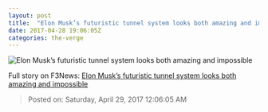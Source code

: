 ```yaml
---
layout: post
title:  "Elon Musk’s futuristic tunnel system looks both amazing and impossible"
date: 2017-04-28 19:06:05Z
categories: the-verge
---
```


![Elon Musk’s futuristic tunnel system looks both amazing and impossible](https://cdn0.vox-cdn.com/thumbor/3ZbfhmIU6PCDi2lUP_tZlQ_y87I=/18x0:1254x695/1600x900/cdn0.vox-cdn.com/uploads/chorus_image/image/54517821/the_boring_company_concept_screenshot_1_copy.0.jpg)




Full story on F3News: [Elon Musk’s futuristic tunnel system looks both amazing and impossible](http://www.f3nws.com/n/4jyVTD)

> Posted on: Saturday, April 29, 2017 12:06:05 AM
